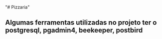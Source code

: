 "# Pizzaria" 

## Algumas ferramentas utilizadas no projeto ter o postgresql, pgadmin4, beekeeper, postbird
